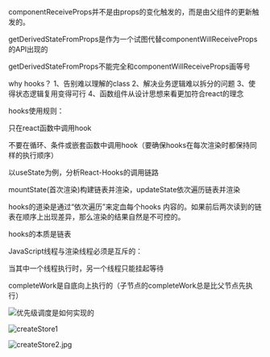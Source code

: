 componentReceiveProps并不是由props的变化触发的，而是由父组件的更新触发的。



getDerivedStateFromProps是作为一个试图代替componentWillReceiveProps的API出现的



getDerivedStateFromProps不能完全和componentWillReceiveProps画等号



why hooks？
1、告别难以理解的class
2、解决业务逻辑难以拆分的问题
3、使得状态逻辑复用变得可行
4、函数组件从设计思想来看更加符合react的理念



hooks使用规则：

只在react函数中调用hook

不要在循环、条件或嵌套函数中调用hook（要确保hooks在每次渲染时都保持同样的执行顺序）



以useState为例，分析React-Hooks的调用链路

mountState(首次渲染)构建链表并渲染，updateState依次遍历链表并渲染

hooks的道染是通过“依次遍历”来定血每个hooks 内容的。如果前后两次读到的链表在顺序上出现差异，那么渲染的结果自然是不可控的。

hooks的本质是链表



JavaScript线程与渲染线程必须是互斥的：

当其中一个线程执行时，另一个线程只能挂起等待



completeWork是自底向上执行的（子节点的completeWork总是比父节点先执行）

![优先级调度是如何实现的](C:\Users\FM\Desktop\fm-blog\docs\imgs\优先级调度是如何实现的.jpg)



![createStore1](C:\Users\FM\Desktop\fm-blog\docs\imgs\createStore1.jpg)

![createStore2.jpg](C:\Users\FM\Desktop\fm-blog\docs\imgs\createStore2.jpg.jpg)